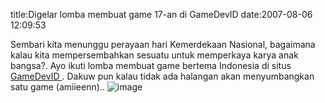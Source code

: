 title:Digelar lomba membuat game 17-an di GameDevID
date:2007-08-06 12:09:53

Sembari kita menunggu perayaan hari Kemerdekaan Nasional, bagaimana kalau kita mempersembahkan sesuatu untuk memperkaya karya anak bangsa?. Ayo ikuti lomba membuat game bertema Indonesia di situs
<a href="http://www.gamedevid.org/forum/showthread.php?t=5320">
 GameDevID
</a>
. Dakuw pun kalau tidak ada halangan akan menyumbangkan satu game (amiieenn)..
![image](http://www2.webng.com/wandah/lombagame.jpg)
